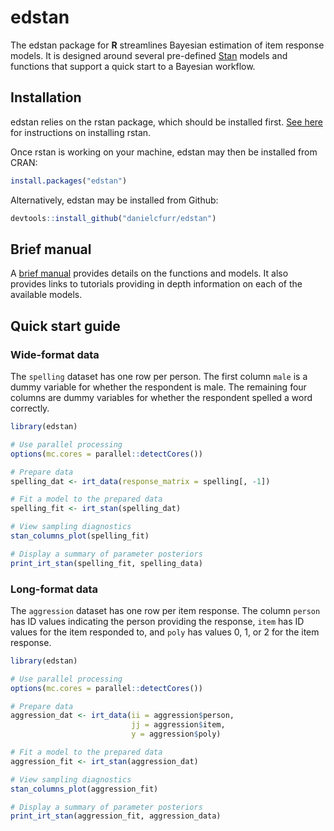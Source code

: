 # edstan

The edstan package for **R** streamlines Bayesian estimation of item response
models. It is designed around several pre-defined [Stan](https://mc-stan.org/)
models and functions that support a quick start to a Bayesian workflow. 


## Installation

edstan relies on the rstan package, which should be installed first.
[See here](https://github.com/stan-dev/rstan/wiki/RStan-Getting-Started) for 
instructions on installing rstan.

Once rstan is working on your machine, edstan may then be installed from CRAN:

```r
install.packages("edstan")
```

Alternatively, edstan may be installed from Github:

```r
devtools::install_github("danielcfurr/edstan")
```

## Brief manual

A [brief manual](briefmanual.md) provides details on the functions and 
models. It also provides links to tutorials providing in depth information on
each of the available models.


## Quick start guide

### Wide-format data

The `spelling` dataset has one row per person. The first column `male` is a 
dummy variable for whether the respondent is male. The remaining four columns
are dummy variables for whether the respondent spelled a word correctly.

```r
library(edstan)

# Use parallel processing
options(mc.cores = parallel::detectCores())

# Prepare data
spelling_dat <- irt_data(response_matrix = spelling[, -1])

# Fit a model to the prepared data
spelling_fit <- irt_stan(spelling_dat)

# View sampling diagnostics
stan_columns_plot(spelling_fit)

# Display a summary of parameter posteriors
print_irt_stan(spelling_fit, spelling_data)
```

### Long-format data

The `aggression` dataset has one row per item response. The column `person` has
ID values indicating the person providing the response, `item` has
ID values for the item responded to, and `poly` has values 0, 1, or 2 for the
item response.

```r
library(edstan)

# Use parallel processing
options(mc.cores = parallel::detectCores())

# Prepare data
aggression_dat <- irt_data(ii = aggression$person,
                           jj = aggression$item,
                           y = aggression$poly)

# Fit a model to the prepared data
aggression_fit <- irt_stan(aggression_dat)

# View sampling diagnostics
stan_columns_plot(aggression_fit)

# Display a summary of parameter posteriors
print_irt_stan(aggression_fit, aggression_data)
```

